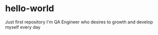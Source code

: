 # hello-world
Just first repository
I'm QA Engineer who desires to growth and develop myself every day

